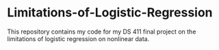 # Limitations-of-Logistic-Regression
This repository contains my code for my DS 411 final project on the limitations of logistic regression on nonlinear data. 
